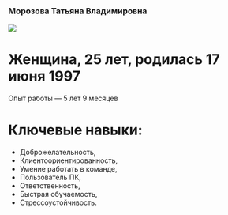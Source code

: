 ### Морозова Татьяна Владимировна
![](https://memepedia.ru/wp-content/uploads/2019/11/nastja-shevchenko-4.jpg)
# Женщина, 25 лет, родилась 17 июня 1997

Опыт работы — 5 лет 9 месяцев

# Ключевые навыки: 
- Доброжелательность, 
- Клиентоориентированность, 
- Умение работать в команде, 
- Пользователь ПК, 
- Ответственность, 
- Быстрая обучаемость, 
- Стрессоустойчивость.